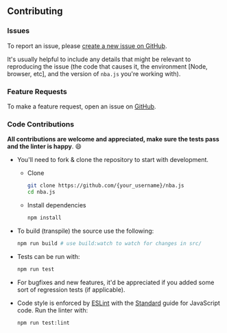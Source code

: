 ## Contributing

### Issues

To report an issue, please [create a new issue on GitHub](https://github.com/kshvmdn/nba.js/issues). 

It's usually helpful to include any details that might be relevant to reproducing the issue (the code that causes it, the environment [Node, browser, etc], and the version of `nba.js` you're working with).

### Feature Requests

To make a feature request, open an issue on [GitHub](https://github.com/kshvmdn/nba.js/issues).

### Code Contributions

__All contributions are welcome and appreciated, make sure the tests pass and the linter is happy__. :smile:

- You'll need to fork & clone the repository to start with development.

  + Clone

    ```sh
    git clone https://github.com/{your_username}/nba.js
    cd nba.js
    ```

  + Install dependencies

    ```sh
    npm install
    ```

- To build (transpile) the source use the following:

  ```sh
  npm run build # use build:watch to watch for changes in src/
  ```

- Tests can be run with:

  ```sh
  npm run test
  ```

- For bugfixes and new features, it'd be appreciated if you added some sort of regression tests (if applicable). 

- Code style is enforced by [ESLint](http://eslint.org/) with the [Standard](https://github.com/feross/standard) guide for JavaScript code. Run the linter with:

  ```sh
  npm run test:lint
  ```
